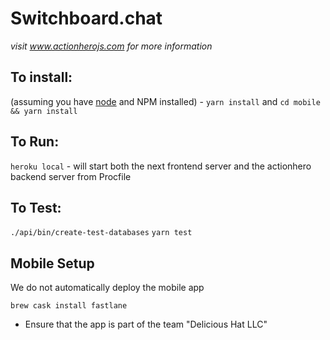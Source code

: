# Switchboard.chat

*visit www.actionherojs.com for more information*

## To install:
(assuming you have [node](http://nodejs.org/) and NPM installed) - `yarn install` and `cd mobile && yarn install`

## To Run:
`heroku local` - will start both the next frontend server and the actionhero backend server from Procfile

## To Test:
`./api/bin/create-test-databases`
`yarn test`

## Mobile Setup
We do not automatically deploy the mobile app

```
brew cask install fastlane
```

* Ensure that the app is part of the team "Delicious Hat LLC"
